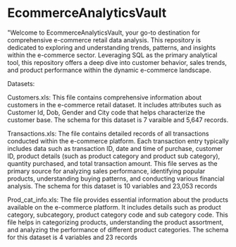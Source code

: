 # EcommerceAnalyticsVault
"Welcome to EcommerceAnalyticsVault, your go-to destination for comprehensive e-commerce retail data analysis. This repository is dedicated to exploring and understanding trends, patterns, and insights within the e-commerce sector. Leveraging SQL as the primary analytical tool, this repository offers a deep dive into customer behavior, sales trends, and product performance within the dynamic e-commerce landscape. 

Datasets:

Customers.xls:
This file contains comprehensive information about customers in the e-commerce retail dataset. It includes attributes such as Customer Id, Dob, Gender and City code that helps characterize the customer base. The schema for this dataset is 7 varaible and 5,647 records.

Transactions.xls:
The file contains detailed records of all transactions conducted within the e-commerce platform. Each transaction entry typically includes data such as transaction ID, date and time of purchase, customer ID, product details (such as product category and product sub category), quantity purchased, and total transaction amount. This file serves as the primary source for analyzing sales performance, identifying popular products, understanding buying patterns, and conducting various financial analysis. The schema for this dataset is 10 variables and 23,053 records

Prod_cat_info.xls:
The file provides essential information about the products available on the e-commerce platform. It includes details such as product category, subcategory, product category code and sub category code. This file helps in categorizing products, understanding the product assortment, and analyzing the performance of different product categories. The schema for this dataset is 4 variables and 23 records
